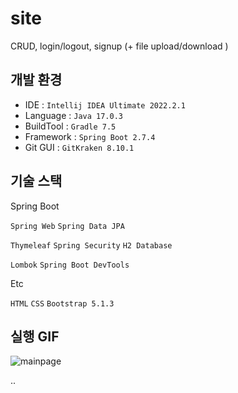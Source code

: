 # site

CRUD, login/logout, signup (+ file upload/download )

## 개발 환경
* IDE : `Intellij IDEA Ultimate 2022.2.1`
* Language : `Java 17.0.3`
* BuildTool : `Gradle 7.5`
* Framework : `Spring Boot 2.7.4`
* Git GUI : `GitKraken 8.10.1`

## 기술 스택

Spring Boot

`Spring Web` `Spring Data JPA`

`Thymeleaf` `Spring Security` `H2 Database`

`Lombok` `Spring Boot DevTools`

Etc 

`HTML` `CSS` `Bootstrap 5.1.3`

## 실행 GIF

![mainpage](https://user-images.githubusercontent.com/100026743/199162940-a6e505b3-b9b0-4149-9bee-77e3639d22df.gif)




..
